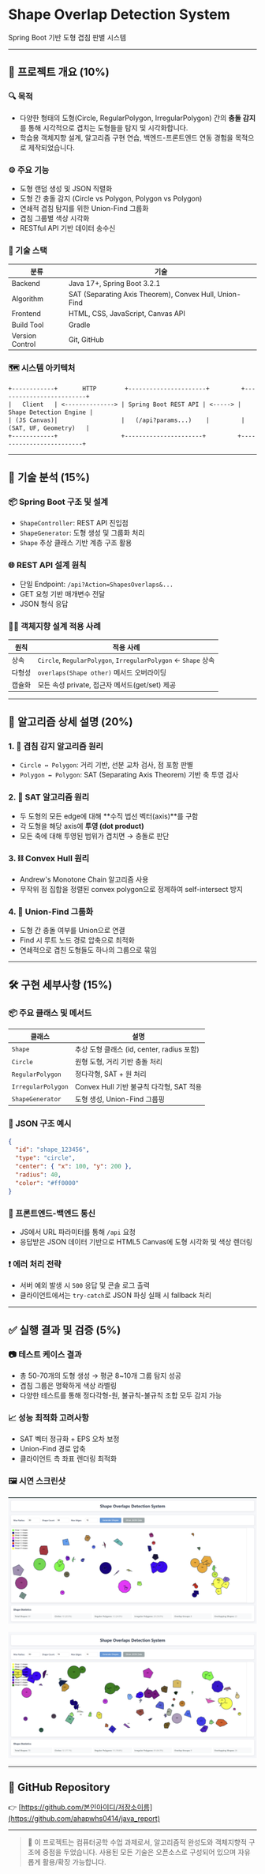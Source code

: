 # Shape Overlap Detection System

Spring Boot 기반 도형 겹침 판별 시스템

---

## 📌 프로젝트 개요 (10%)

### 🔍 목적
- 다양한 형태의 도형(Circle, RegularPolygon, IrregularPolygon) 간의 **충돌 감지**를 통해 시각적으로 겹치는 도형들을 탐지 및 시각화합니다.
- 학습용 객체지향 설계, 알고리즘 구현 연습, 백엔드-프론트엔드 연동 경험을 목적으로 제작되었습니다.

### ⚙️ 주요 기능
- 도형 랜덤 생성 및 JSON 직렬화
- 도형 간 충돌 감지 (Circle vs Polygon, Polygon vs Polygon)
- 연쇄적 겹침 탐지를 위한 Union-Find 그룹화
- 겹침 그룹별 색상 시각화
- RESTful API 기반 데이터 송수신

### 🧰 기술 스택
| 분류 | 기술 |
|------|------|
| Backend | Java 17+, Spring Boot 3.2.1 |
| Algorithm | SAT (Separating Axis Theorem), Convex Hull, Union-Find |
| Frontend | HTML, CSS, JavaScript, Canvas API |
| Build Tool | Gradle |
| Version Control | Git, GitHub |

### 🗺 시스템 아키텍처
```text
+------------+       HTTP        +----------------------+         +-------------------------+
|   Client   | <--------------> | Spring Boot REST API | <-----> | Shape Detection Engine |
| (JS Canvas)|                  |   (/api?params...)    |         |   (SAT, UF, Geometry)   |
+------------+                  +----------------------+         +-------------------------+
```

---

## 🧠 기술 분석 (15%)

### 📦 Spring Boot 구조 및 설계
- `ShapeController`: REST API 진입점
- `ShapeGenerator`: 도형 생성 및 그룹화 처리
- `Shape` 추상 클래스 기반 계층 구조 활용

### 🌐 REST API 설계 원칙
- 단일 Endpoint: `/api?Action=ShapesOverlaps&...`
- GET 요청 기반 매개변수 전달
- JSON 형식 응답

### 👨‍🏫 객체지향 설계 적용 사례
| 원칙 | 적용 사례 |
|------|-----------|
| 상속 | `Circle`, `RegularPolygon`, `IrregularPolygon` ← `Shape` 상속 |
| 다형성 | `overlaps(Shape other)` 메서드 오버라이딩 |
| 캡슐화 | 모든 속성 private, 접근자 메서드(get/set) 제공 |

---

## 🔢 알고리즘 상세 설명 (20%)

### 1. 🔄 겹침 감지 알고리즘 원리
- `Circle ↔ Polygon`: 거리 기반, 선분 교차 검사, 점 포함 판별
- `Polygon ↔ Polygon`: SAT (Separating Axis Theorem) 기반 축 투영 검사

### 2. 📐 SAT 알고리즘 원리
- 두 도형의 모든 edge에 대해 **수직 법선 벡터(axis)**를 구함
- 각 도형을 해당 axis에 **투영 (dot product)**
- 모든 축에 대해 투영된 범위가 겹치면 → 충돌로 판단

### 3. ⛓ Convex Hull 원리
- Andrew's Monotone Chain 알고리즘 사용
- 무작위 점 집합을 정렬된 convex polygon으로 정제하여 self-intersect 방지

### 4. 🧩 Union-Find 그룹화
- 도형 간 충돌 여부를 Union으로 연결
- Find 시 루트 노드 경로 압축으로 최적화
- 연쇄적으로 겹친 도형들도 하나의 그룹으로 묶임

---

## 🛠 구현 세부사항 (15%)

### 📦 주요 클래스 및 메서드
| 클래스 | 설명 |
|--------|------|
| `Shape` | 추상 도형 클래스 (id, center, radius 포함) |
| `Circle` | 원형 도형, 거리 기반 충돌 처리 |
| `RegularPolygon` | 정다각형, SAT + 원 처리 |
| `IrregularPolygon` | Convex Hull 기반 불규칙 다각형, SAT 적용 |
| `ShapeGenerator` | 도형 생성, Union-Find 그룹핑 |

### 📄 JSON 구조 예시
```json
{
  "id": "shape_123456",
  "type": "circle",
  "center": { "x": 100, "y": 200 },
  "radius": 40,
  "color": "#ff0000"
}
```

### 🔄 프론트엔드-백엔드 통신
- JS에서 URL 파라미터를 통해 `/api` 요청
- 응답받은 JSON 데이터 기반으로 HTML5 Canvas에 도형 시각화 및 색상 렌더링

### ❗ 에러 처리 전략
- 서버 예외 발생 시 `500` 응답 및 콘솔 로그 출력
- 클라이언트에서는 `try-catch`로 JSON 파싱 실패 시 fallback 처리

---

## ✅ 실행 결과 및 검증 (5%)

### 📷 테스트 케이스 결과
- 총 50\-70개의 도형 생성 → 평균 8\~10개 그룹 탐지 성공
- 겹침 그룹은 명확하게 색상 라벨링
- 다양한 테스트를 통해 정다각형-원, 불규칙-불규칙 조합 모두 감지 가능

### 📈 성능 최적화 고려사항
- SAT 벡터 정규화 + EPS 오차 보정
- Union-Find 경로 압축
- 클라이언트 측 좌표 렌더링 최적화

### 🖼️ 시연 스크린샷

![demo1](./demo1.png)

![demo2](./demo2.png)

---

## 🔗 GitHub Repository
👉 [https://github.com/본인아이디/저장소이름](https://github.com/ahapwhs0414/java_report)

---

> 📍 이 프로젝트는 컴퓨터공학 수업 과제로서, 알고리즘적 완성도와 객체지향적 구조에 중점을 두었습니다.
> 사용된 모든 기술은 오픈소스로 구성되어 있으며 자유롭게 활용/확장 가능합니다.
